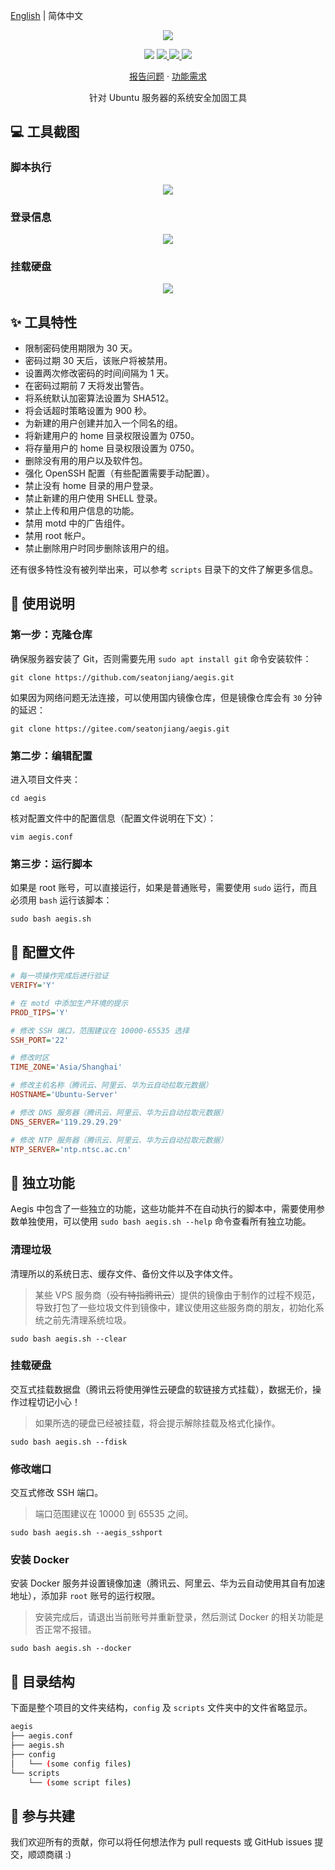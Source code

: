 [English](README.md) | 简体中文

<p align="center">
    <img src="https://cdn.jsdelivr.net/gh/seatonjiang/aegis@main/.github/aegis.png">
</p>

<p align="center">
    <img src="https://img.shields.io/static/v1?style=flat-square&message=Ubuntu&color=E95420&logo=Ubuntu&logoColor=FFFFFF&label=">
    <a href="https://github.com/seatonjiang/aegis/issues">
        <img src="https://img.shields.io/github/issues/seatonjiang/aegis?style=flat-square&color=blue">
    </a>
    <a href="https://github.com/seatonjiang/aegis/pulls">
        <img src="https://img.shields.io/github/issues-pr/seatonjiang/aegis?style=flat-square&color=brightgreen">
    </a>
    <a href="https://github.com/seatonjiang/aegis/blob/main/LICENSE">
        <img src="https://img.shields.io/github/license/seatonjiang/aegis?&style=flat-square">
    </a>
</p>

<p align="center">
    <a href="https://github.com/seatonjiang/aegis/issues">报告问题</a>
    ·
    <a href="https://github.com/seatonjiang/aegis/issues">功能需求</a>
</p>

<p align="center">针对 Ubuntu 服务器的系统安全加固工具</p>

## 💻 工具截图

### 脚本执行

<p align="center">
    <img src="https://cdn.jsdelivr.net/gh/seatonjiang/aegis@main/.github/script-execution.png">
</p>

### 登录信息

<p align="center">
    <img src="https://cdn.jsdelivr.net/gh/seatonjiang/aegis@main/.github/login-information.png">
</p>

### 挂载硬盘

<p align="center">
    <img src="https://cdn.jsdelivr.net/gh/seatonjiang/aegis@main/.github/mount-disk.png">
</p>

## ✨ 工具特性

- 限制密码使用期限为 30 天。
- 密码过期 30 天后，该账户将被禁用。
- 设置两次修改密码的时间间隔为 1 天。
- 在密码过期前 7 天将发出警告。
- 将系统默认加密算法设置为 SHA512。
- 将会话超时策略设置为 900 秒。
- 为新建的用户创建并加入一个同名的组。
- 将新建用户的 home 目录权限设置为 0750。
- 将存量用户的 home 目录权限设置为 0750。
- 删除没有用的用户以及软件包。
- 强化 OpenSSH 配置（有些配置需要手动配置）。
- 禁止没有 home 目录的用户登录。
- 禁止新建的用户使用 SHELL 登录。
- 禁止上传和用户信息的功能。
- 禁用 motd 中的广告组件。
- 禁用 root 帐户。
- 禁止删除用户时同步删除该用户的组。

还有很多特性没有被列举出来，可以参考 `scripts` 目录下的文件了解更多信息。

## 🚀 使用说明

### 第一步：克隆仓库

确保服务器安装了 Git，否则需要先用 `sudo apt install git` 命令安装软件：

```shell
git clone https://github.com/seatonjiang/aegis.git
```

如果因为网络问题无法连接，可以使用国内镜像仓库，但是镜像仓库会有 `30` 分钟的延迟：

```shell
git clone https://gitee.com/seatonjiang/aegis.git
```

### 第二步：编辑配置

进入项目文件夹：

```shell
cd aegis
```

核对配置文件中的配置信息（配置文件说明在下文）：

```shell
vim aegis.conf
```

### 第三步：运行脚本

如果是 root 账号，可以直接运行，如果是普通账号，需要使用 `sudo` 运行，而且必须用 `bash` 运行该脚本：

```shell
sudo bash aegis.sh
```

## 📝 配置文件

```ini
# 每一项操作完成后进行验证
VERIFY='Y'

# 在 motd 中添加生产环境的提示
PROD_TIPS='Y'

# 修改 SSH 端口，范围建议在 10000-65535 选择
SSH_PORT='22'

# 修改时区
TIME_ZONE='Asia/Shanghai'

# 修改主机名称（腾讯云、阿里云、华为云自动拉取元数据）
HOSTNAME='Ubuntu-Server'

# 修改 DNS 服务器（腾讯云、阿里云、华为云自动拉取元数据）
DNS_SERVER='119.29.29.29'

# 修改 NTP 服务器（腾讯云、阿里云、华为云自动拉取元数据）
NTP_SERVER='ntp.ntsc.ac.cn'
```

## 🔨 独立功能

Aegis 中包含了一些独立的功能，这些功能并不在自动执行的脚本中，需要使用参数单独使用，可以使用 `sudo bash aegis.sh --help` 命令查看所有独立功能。

### 清理垃圾

清理所以的系统日志、缓存文件、备份文件以及字体文件。

> 某些 VPS 服务商（~~没有特指腾讯云~~）提供的镜像由于制作的过程不规范，导致打包了一些垃圾文件到镜像中，建议使用这些服务商的朋友，初始化系统之前先清理系统垃圾。

```shell
sudo bash aegis.sh --clear
```

### 挂载硬盘

交互式挂载数据盘（腾讯云将使用弹性云硬盘的软链接方式挂载），数据无价，操作过程切记小心！

> 如果所选的硬盘已经被挂载，将会提示解除挂载及格式化操作。

```shell
sudo bash aegis.sh --fdisk
```

### 修改端口

交互式修改 SSH 端口。

> 端口范围建议在 10000 到 65535 之间。

```shell
sudo bash aegis.sh --aegis_sshport
```

### 安装 Docker

安装 Docker 服务并设置镜像加速（腾讯云、阿里云、华为云自动使用其自有加速地址），添加非 `root` 账号的运行权限。

> 安装完成后，请退出当前账号并重新登录，然后测试 Docker 的相关功能是否正常不报错。

```shell
sudo bash aegis.sh --docker
```

## 📂 目录结构

下面是整个项目的文件夹结构，`config` 及 `scripts` 文件夹中的文件省略显示。

```bash
aegis
├── aegis.conf
├── aegis.sh
├── config
│   └── (some config files)
└── scripts
    └── (some script files)
```

## 🤝 参与共建

我们欢迎所有的贡献，你可以将任何想法作为 pull requests 或 GitHub issues 提交，顺颂商祺 :)
